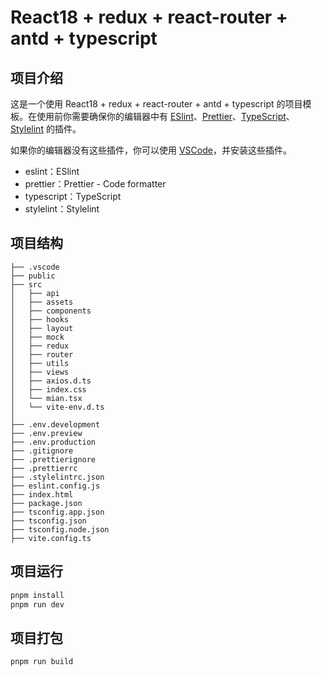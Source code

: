 # React18 + redux + react-router + antd + typescript

## 项目介绍

这是一个使用 React18 + redux + react-router + antd + typescript 的项目模板。在使用前你需要确保你的编辑器中有 [ESlint](https://eslint.org/)、[Prettier](https://prettier.io)、[TypeScript](https://www.typescriptlang.org/)、[Stylelint](https://stylelint.io) 的插件。

如果你的编辑器没有这些插件，你可以使用 [VSCode](https://code.visualstudio.com/)，并安装这些插件。

- eslint：ESlint
- prettier：Prettier - Code formatter
- typescript：TypeScript
- stylelint：Stylelint

## 项目结构

```
├── .vscode
├── public
├── src
│   ├── api
│   ├── assets
│   ├── components
│   ├── hooks
│   ├── layout
│   ├── mock
│   ├── redux
│   ├── router
│   ├── utils
│   ├── views
│   ├── axios.d.ts
│   ├── index.css
│   └── mian.tsx
│   └── vite-env.d.ts
│
├── .env.development
├── .env.preview
├── .env.production
├── .gitignore
├── .prettierignore
├── .prettierrc
├── .stylelintrc.json
├── eslint.config.js
├── index.html
├── package.json
├── tsconfig.app.json
├── tsconfig.json
├── tsconfig.node.json
├── vite.config.ts
```

## 项目运行

```bash
pnpm install
pnpm run dev
```

## 项目打包

```bash
pnpm run build
```
